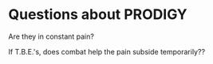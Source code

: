 # Questions about PRODIGY 

Are they in constant pain? 

If T.B.E.'s, does combat help the pain subside temporarily??

